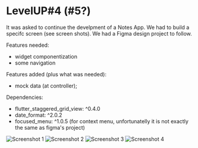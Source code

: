 # LevelUP#4 (#5?)

It was asked to continue the develpment of a Notes App. We had to build a specifc screen (see screen shots). We had a Figma design project to follow.

Features needed:
- widget componentization
- some navigation

Features added (plus what was needed):
- mock data (at controller);

Dependencies:
- flutter_staggered_grid_view: ^0.4.0
- date_format: ^2.0.2
- focused_menu: ^1.0.5 (for context menu, unfortunatelly it is not exactly the same as figma's project)

![Screenshot 1](https://github.com/andrekubotsu/raro-academy-level-up-4/blob/main/screen1.png)
![Screenshot 2](https://github.com/andrekubotsu/raro-academy-level-up-4/blob/main/screen2.png)
![Screenshot 3](https://github.com/andrekubotsu/raro-academy-level-up-4/blob/main/screen3.png)
![Screenshot 4](https://github.com/andrekubotsu/raro-academy-level-up-4/blob/main/screen4.png)